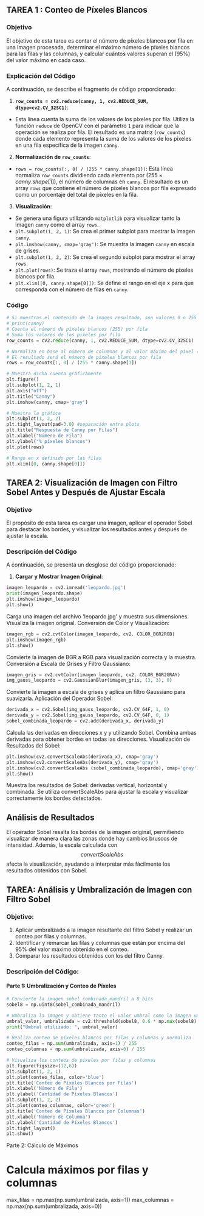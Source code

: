 ## TAREA 1 : Conteo de Píxeles Blancos

### Objetivo

El objetivo de esta tarea es contar el número de píxeles blancos por fila en una imagen procesada, determinar el máximo número de píxeles blancos para las filas y las columnas, y calcular cuántos valores superan el \(95\%\) del valor máximo en cada caso.

### Explicación del Código

A continuación, se describe el fragmento de código proporcionado:

1. **`row_counts = cv2.reduce(canny, 1, cv2.REDUCE_SUM, dtype=cv2.CV_32SC1)`**:
 - Esta línea cuenta la suma de los valores de los píxeles por fila. Utiliza la función `reduce` de OpenCV con el parámetro `1` para indicar que la operación se realiza por fila. El resultado es una matriz (`row_counts`) donde cada elemento representa la suma de los valores de los píxeles en una fila específica de la imagen `canny`.
2. **Normalización de `row_counts`**:
 - `rows = row_counts[:, 0] / (255 * canny.shape[1])`: Esta línea normaliza `row_counts` dividiendo cada elemento por $(255\times canny.shape[1])$, el número de columnas en `canny`. El resultado es un array `rows` que contiene el número de píxeles blancos por fila expresado como un porcentaje del total de píxeles en la fila.
3. **Visualización**:
 - Se genera una figura utilizando `matplotlib` para visualizar tanto la imagen `canny` como el array `rows`.
 - `plt.subplot(1, 2, 1)`: Se crea el primer subplot para mostrar la imagen `canny`.
 - `plt.imshow(canny, cmap='gray')`: Se muestra la imagen `canny` en escala de grises.
 - `plt.subplot(1, 2, 2)`: Se crea el segundo subplot para mostrar el array `rows`.
 - `plt.plot(rows)`: Se traza el array `rows`, mostrando el número de píxeles blancos por fila.
 - `plt.xlim([0, canny.shape[0]])`: Se define el rango en el eje x para que corresponda con el número de filas en `canny`.

### Código

```python
# Si muestras el contenido de la imagen resultado, son valores 0 o 255
# print(canny)
# Cuenta el número de píxeles blancos (255) por fila
# Suma los valores de los pixeles por fila
row_counts = cv2.reduce(canny, 1, cv2.REDUCE_SUM, dtype=cv2.CV_32SC1)

# Normaliza en base al número de columnas y al valor máximo del píxel (255)
# El resultado será el número de píxeles blancos por fila
rows = row_counts[:, 0] / (255 * canny.shape[1])

# Muestra dicha cuenta gráficamente
plt.figure()
plt.subplot(1, 2, 1)
plt.axis("off")
plt.title("Canny")
plt.imshow(canny, cmap='gray') 

# Muestra la gráfica
plt.subplot(1, 2, 2)
plt.tight_layout(pad=3.0) #separación entre plots
plt.title("Respuesta de Canny por Filas")
plt.xlabel("Número de Fila")
plt.ylabel("% píxeles blancos")
plt.plot(rows)

# Rango en x definido por las filas
plt.xlim([0, canny.shape[0]])
```


## TAREA 2: Visualización de Imagen con Filtro Sobel Antes y Después de Ajustar Escala
### Objetivo
El propósito de esta tarea es cargar una imagen, aplicar el operador Sobel para destacar los bordes, y visualizar los resultados antes y después de ajustar la escala.

### Descripción del Código
A continuación, se presenta un desglose del código proporcionado:

1. **Cargar y Mostrar Imagen Original**:
 ```python
 imagen_leopardo = cv2.imread('leopardo.jpg') 
 print(imagen_leopardo.shape)
 plt.imshow(imagen_leopardo) 
 plt.show()
 ```
 Carga una imagen del archivo 'leopardo.jpg' y muestra sus dimensiones. Visualiza la imagen original. Conversión de Color y Visualización:
 
 ```python
 imagen_rgb = cv2.cvtColor(imagen_leopardo, cv2. COLOR_BGR2RGB)
 plt.imshow(imagen_rgb) 
 plt.show()
 ```
 Convierte la imagen de BGR a RGB para visualización correcta y la muestra.
 Conversión a Escala de Grises y Filtro Gaussiano:

 ```python
 imagen_gris = cv2.cvtColor(imagen_leopardo, cv2. COLOR_BGR2GRAY)
 img_gauss_leopardo = cv2.GaussianBlur(imagen_gris, (3, 3), 0)
 ```
 Convierte la imagen a escala de grises y aplica un filtro Gaussiano para suavizarla.
 Aplicación del Operador Sobel:

 ```python
 derivada_x = cv2.Sobel(img_gauss_leopardo, cv2.CV_64F, 1, 0) 
 derivada_y = cv2.Sobel(img_gauss_leopardo, cv2.CV_64F, 0, 1) 
 sobel_combinada_leopardo = cv2.add(derivada_x, derivada_y)
 ```
 Calcula las derivadas en direcciones x y y utilizando Sobel. Combina ambas derivadas para obtener bordes en todas las direcciones.
 Visualización de Resultados del Sobel:

 ```python
 plt.imshow(cv2.convertScaleAbs(derivada_x), cmap='gray') 
 plt.imshow(cv2.convertScaleAbs(derivada_y), cmap='gray') 
 plt.imshow(cv2.convertScaleAbs (sobel_combinada_leopardo), cmap='gray') 
 plt.show()
 ```
 Muestra los resultados de Sobel: derivadas vertical, horizontal y combinada.
 Se utiliza convertScaleAbs para ajustar la escala y visualizar correctamente los bordes detectados.
## Análisis de Resultados
 El operador Sobel resalta los bordes de la imagen original, permitiendo visualizar de manera clara las zonas donde hay cambios bruscos de intensidad. Además, la escala calculada con $$convertScaleAbs$$ afecta la visualización, ayudando a interpretar más fácilmente los resultados obtenidos con Sobel.

 ## TAREA: Análisis y Umbralización de Imagen con Filtro Sobel

### Objetivo:
1. Aplicar umbralizado a la imagen resultante del filtro Sobel y realizar un conteo por filas y columnas.
2. Identificar y remarcar las filas y columnas que están por encima del 95% del valor máximo obtenido en el conteo.
3. Comparar los resultados obtenidos con los del filtro Canny.

### Descripción del Código:

#### Parte 1: Umbralización y Conteo de Píxeles

```python
# Convierte la imagen sobel_combinada_mandril a 8 bits
sobel8 = np.uint8(sobel_combinada_mandril)

# Umbraliza la imagen y obtiene tanto el valor umbral como la imagen umbralizada
umbral_valor, umbralizada = cv2.threshold(sobel8, 0.6 * np.max(sobel8), 255, cv2.THRESH_BINARY)
print("Umbral utilizado: ", umbral_valor)

# Realiza conteo de píxeles blancos por filas y columnas y normaliza
conteo_filas = np.sum(umbralizada, axis=1) / 255
conteo_columnas = np.sum(umbralizada, axis=0) / 255

# Visualiza los conteos de píxeles por filas y columnas
plt.figure(figsize=(12,6))
plt.subplot(1, 2, 1)
plt.plot(conteo_filas, color='blue')
plt.title('Conteo de Píxeles Blancos por Filas')
plt.xlabel('Número de Fila')
plt.ylabel('Cantidad de Píxeles Blancos')
plt.subplot(1, 2, 2)
plt.plot(conteo_columnas, color='green')
plt.title('Conteo de Píxeles Blancos por Columnas')
plt.xlabel('Número de Columna')
plt.ylabel('Cantidad de Píxeles Blancos')
plt.tight_layout()
plt.show()
```
Parte 2: Cálculo de Máximos
# Calcula máximos por filas y columnas
max_filas = np.max(np.sum(umbralizada, axis=1))
max_columnas = np.max(np.sum(umbralizada, axis=0))
